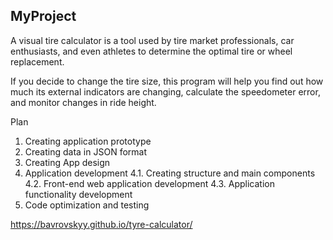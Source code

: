 ## MyProject

A visual tire calculator is a tool used by tire market professionals,
 car enthusiasts, and even athletes to determine the optimal tire or wheel replacement.

If you decide to change the tire size, this program will help you find out how much its
 external indicators are changing, calculate the speedometer error, and monitor changes in ride height.

Plan
1. Creating application prototype
2. Creating data in JSON format
3. Creating App design
4. Application development
	4.1. Creating structure and main components
	4.2. Front-end web application development
	4.3. Application functionality development
5. Code optimization and testing

https://bavrovskyy.github.io/tyre-calculator/
